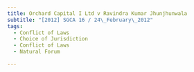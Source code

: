 ```yaml
---
title: Orchard Capital I Ltd v Ravindra Kumar Jhunjhunwala
subtitle: "[2012] SGCA 16 / 24\_February\_2012"
tags:
  - Conflict of Laws
  - Choice of Jurisdiction
  - Conflict of Laws
  - Natural Forum

---
```


